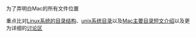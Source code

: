 为了弄明白Mac的所有文件位置

重点比对[Linux系统的目录结构](https://learnku.com/server/wikis/36491)、[unix系统目录](https://www.pathname.com/fhs/pub/fhs-2.3.html)以及[Mac主要目录短文介绍](https://www.maketecheasier.com/understanding-mac-system-folders/)以及更为详细的[讨论区](https://unix.stackexchange.com/questions/11544/what-is-the-difference-between-opt-and-usr-local)
